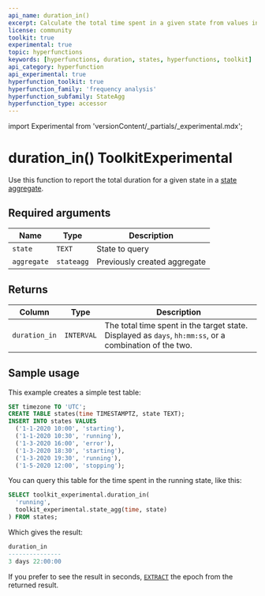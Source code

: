 ```yaml
---
api_name: duration_in()
excerpt: Calculate the total time spent in a given state from values in a state aggregate
license: community
toolkit: true
experimental: true
topic: hyperfunctions
keywords: [hyperfunctions, duration, states, hyperfunctions, toolkit]
api_category: hyperfunction
api_experimental: true
hyperfunction_toolkit: true
hyperfunction_family: 'frequency analysis'
hyperfunction_subfamily: StateAgg
hyperfunction_type: accessor
---
```


import Experimental from 'versionContent/_partials/_experimental.mdx';

# duration_in()  <tag type="toolkit">Toolkit</tag><tag type="experimental-toolkit">Experimental</tag>
Use this function to report the total duration for a given state in a [state aggregate][state_agg].

<Experimental />

## Required arguments

|Name|Type|Description|
|-|-|-|
|`state`|`TEXT`|State to query|
|`aggregate`|`stateagg`|Previously created aggregate|

## Returns

|Column|Type|Description|
|-|-|-|
|`duration_in`|`INTERVAL`|The total time spent in the target state. Displayed as `days`, `hh:mm:ss`, or a combination of the two.|

## Sample usage
This example creates a simple test table:
```sql
SET timezone TO 'UTC';
CREATE TABLE states(time TIMESTAMPTZ, state TEXT);
INSERT INTO states VALUES
  ('1-1-2020 10:00', 'starting'),
  ('1-1-2020 10:30', 'running'),
  ('1-3-2020 16:00', 'error'),
  ('1-3-2020 18:30', 'starting'),
  ('1-3-2020 19:30', 'running'),
  ('1-5-2020 12:00', 'stopping');
```

You can query this table for the time spent in the running state, like this:
```sql
SELECT toolkit_experimental.duration_in(
  'running',
  toolkit_experimental.state_agg(time, state)
) FROM states;
```

Which gives the result:
```sql
duration_in  
---------------
3 days 22:00:00
```

If you prefer to see the result in seconds, [`EXTRACT`][extract] the epoch from
the returned result.

[extract]: https://www.postgresql.org/docs/current/functions-datetime.html#FUNCTIONS-DATETIME-EXTRACT
[state_agg]: /api/:currentVersion:/hyperfunctions/frequency-analysis/state_agg/
